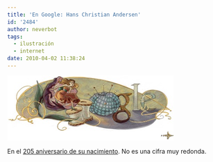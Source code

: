 ```yaml
---
title: 'En Google: Hans Christian Andersen'
id: '2484'
author: neverbot
tags:
  - ilustración
  - internet
date: 2010-04-02 11:38:24
---
```


[![201004021137.jpg](./en-google-hans-christian-andersen/201004021137.jpg)](http://www.google.es/search?q=Hans+Christian+Andersen&hl=es&ct=andersen10-1-hp&oi=ddle)

En el [205 aniversario de su nacimiento](http://www.google.es/search?q=Hans+Christian+Andersen&hl=es&ct=andersen10-1-hp&oi=ddle). No es una cifra muy redonda.